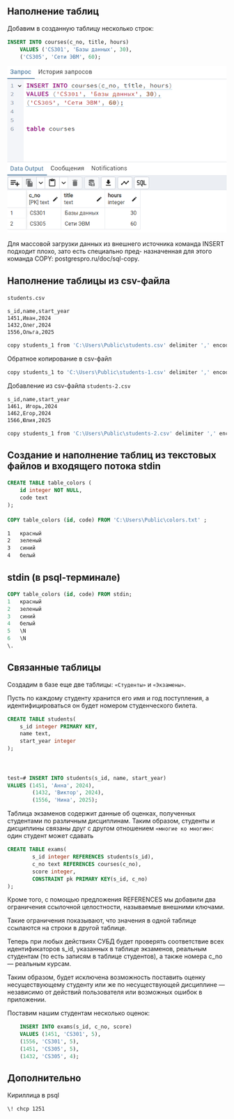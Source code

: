 ## Наполнение таблиц

Добавим в созданную таблицу несколько строк:

```sql
INSERT INTO courses(c_no, title, hours)
    VALUES ('CS301', 'Базы данных', 30),
    ('CS305', 'Сети ЭВМ', 60);

```

![alt text](image-6.png)

Для массовой загрузки данных из внешнего источника команда INSERT подходит плохо, зато есть специально пред-
назначенная для этого команда COPY: postgrespro.ru/doc/sql-copy.


## Наполнение таблицы из csv-файла
`students.csv`

```csv
s_id,name,start_year
1451,Иван,2024
1432,Олег,2024
1556,Ольга,2025
```


```sh
copy students_1 from 'C:\Users\Public\students.csv' delimiter ',' encoding 'UTF-8' csv header;
```

Обратное копирование в csv-файл

``` sh
copy students_1 to 'C:\Users\Public\students-1.csv' delimiter ',' encoding 'UTF-8' csv header
```

Добавление из csv-файла
`students-2.csv`

```csv
s_id,name,start_year
1461, Игорь,2024
1462,Егор,2024
1566,Юлия,2025
```


```sh
copy students_1 from 'C:\Users\Public\students-2.csv' delimiter ',' encoding 'UTF-8' csv header;
```



## Создание и наполнение таблиц из текстовых файлов и входящего потока stdin 


```sql
CREATE TABLE table_colors (
    id integer NOT NULL,
    code text
);

COPY table_colors (id, code) FROM 'C:\Users\Public\colors.txt' ;
```

```txt
1	красный
2	зеленый
3	синий
4	белый
```

## stdin (в psql-терминале) 

```sql
COPY table_colors (id, code) FROM stdin;
1	красный
2	зеленый
3	синий
4	белый
5	\N
6	\N
\.
```



## Связанные таблицы

Создадим в базе еще две таблицы: `«Студенты»` и `«Экзамены»`. 

Пусть по каждому студенту хранится его имя и год поступления, а идентифицироваться он будет номером студенческого билета.

```sql
CREATE TABLE students(
    s_id integer PRIMARY KEY,
    name text,
    start_year integer
);



test=# INSERT INTO students(s_id, name, start_year)
VALUES (1451, 'Анна', 2024),
        (1432, 'Виктор', 2024),
        (1556, 'Нина', 2025);
```

Таблица экзаменов содержит данные об оценках, полученных студентами по различным дисциплинам. 
Таким образом, студенты и дисциплины связаны друг с другом отношением `«многие ко многим»`: один студент может сдавать

```sql
CREATE TABLE exams(
        s_id integer REFERENCES students(s_id),
        c_no text REFERENCES courses(c_no),
        score integer,
        CONSTRAINT pk PRIMARY KEY(s_id, c_no)
);
```

Кроме того, с помощью предложения REFERENCES мы добавили два ограничения ссылочной целостности, называемые внешними ключами. 

Такие ограничения показывают, что значения в одной таблице ссылаются на строки в другой таблице.

Теперь при любых действиях СУБД будет проверять соответствие всех идентификаторов s_id, указанных в таблице экзаменов, реальным студентам (то есть записям в таблице студентов), а также номера c_no — реальным курсам.

Таким образом, будет исключена возможность поставить оценку несуществующему студенту или же по несуществующей дисциплине — независимо от действий пользователя или возможных ошибок в приложении.


Поставим нашим студентам несколько оценок:

```sql 
    INSERT INTO exams(s_id, c_no, score)
    VALUES (1451, 'CS301', 5),
    (1556, 'CS301', 5),
    (1451, 'CS305', 5),
    (1432, 'CS305', 4);
```


## Дополнительно

Кириллица в psql
```sh
\! chcp 1251
```
